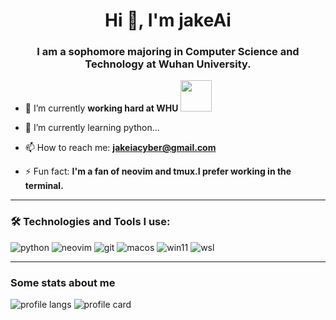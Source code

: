<h1 align="center">Hi 👋, I'm jakeAi</h1>
<h3 align="center">I am a sophomore majoring in Computer Science and Technology at Wuhan University.</h3>

- 🔭 I’m currently **working hard at WHU** <img src="https://media2.giphy.com/media/RbDKaczqWovIugyJmW/giphy.gif?cid=ecf05e47hb12laxld7yum97n4t13k9vbcn4cfgg77hbss6aj&rid=giphy.gif&ct=g" width="50">

- 🌱 I’m currently learning python...

- 📫 How to reach me: **jakeiacyber@gmail.com**

- ⚡ Fun fact: **I'm a fan of neovim and tmux.I prefer working in the terminal.**
---

### :hammer_and_wrench: Technologies and Tools I use:
<p align="left">
<img alt="python" src="https://img.shields.io/badge/Python-3776AB?style=for-the-badge&logo=python&logoColor=white"/> 
<img alt="neovim" src="https://img.shields.io/badge/neovim-green?style=for-the-badge&logo=neovim&color=DDB6F2&logoColor=D9E0EE&labelColor=302D41"/>
<img alt="git" src="https://img.shields.io/badge/git-%23F05033.svg?style=for-the-badge&logo=git&logoColor=white"/>
<img alt="macos" src="https://img.shields.io/badge/mac%20os-000000?style=for-the-badge&logo=apple&logoColor=white"/>
<img alt="win11" src="https://img.shields.io/badge/Windows%2011-%230079d5.svg?style=for-the-badge&logo=Windows%2011&logoColor=white"/>
<img alt="wsl" src="https://img.shields.io/badge/WSL-0a97f5?style=for-the-badge&logo=linux&logoColor=white"/>
</p>

---

### Some stats about me

![profile langs](https://github-readme-stats.vercel.app/api/top-langs/?username=jakeiaCyber&layout=compact&hide=html&theme=rose_pine&hide_border=true) ![profile card](https://github-readme-stats.vercel.app/api?username=jakeiaCyber&show_icons=true&hide=contribs&theme=rose_pine&hide_border=true&text_bold=false)
